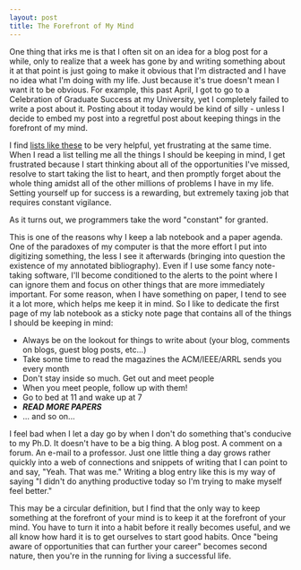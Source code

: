 ```yaml
---
layout: post
title: The Forefront of My Mind
---
```


One thing that irks me is that I often sit on an idea for a blog post for a while, only to realize that a week has gone by and writing something about it at that point is just going to make it obvious that I'm distracted and I have no idea what I'm doing with my life. Just because it's true doesn't mean I want it to be obvious. For example, this past April, I got to go to a Celebration of Graduate Success at my University, yet I completely failed to write a post about it. Posting about it today would be kind of silly - unless I decide to embed my post into a regretful post about keeping things in the forefront of my mind.

I find <a href="http://thesiswhisperer.com/2012/06/18/how-to-get-a-job-in-academia-when-you-finish-your-phd/">lists like these</a> to be very helpful, yet frustrating at the same time. When I read a list telling me all the things I should be keeping in mind, I get frustrated because I start thinking about all of the opportunities I've missed, resolve to start taking the list to heart, and then promptly forget about the whole thing amidst all of the other millions of problems I have in my life. Setting yourself up for success is a rewarding, but extremely taxing job that requires constant vigilance.

As it turns out, we programmers take the word "constant" for granted.

This is one of the reasons why I keep a lab notebook and a paper agenda. One of the paradoxes of my computer is that the more effort I put into digitizing something, the less I see it afterwards (bringing into question the existence of my annotated bibliography). Even if I use some fancy note-taking software, I'll become conditioned to the alerts to the point where I can ignore them and focus on other things that are more immediately important. For some reason, when I have something on paper, I tend to see it a lot more, which helps me keep it in mind. So I like to dedicate the first page of my lab notebook as a sticky note page that contains all of the things I should be keeping in mind:

 * Always be on the lookout for things to write about (your blog, comments on blogs, guest blog posts, etc...)
 * Take some time to read the magazines the ACM/IEEE/ARRL sends you every month
 * Don't stay inside so much. Get out and meet people
 * When you meet people, follow up with them!
 * Go to bed at 11 and wake up at 7
 * <em><strong>READ MORE PAPERS</strong></em>
 * ... and so on...

I feel bad when I let a day go by when I don't do something that's conducive to my Ph.D. It doesn't have to be a big thing. A blog post. A comment on a forum. An e-mail to a professor. Just one little thing a day grows rather quickly into a web of connections and snippets of writing that I can point to and say, "Yeah. That was me." Writing a blog entry like this is my way of saying "I didn't do anything productive today so I'm trying to make myself feel better."

This may be a circular definition, but I find that the only way to keep something at the forefront of your mind is to keep it at the forefront of your mind. You have to turn it into a habit before it really becomes useful, and we all know how hard it is to get ourselves to start good habits. Once "being aware of opportunities that can further your career" becomes second nature, then you're in the running for living a successful life.

